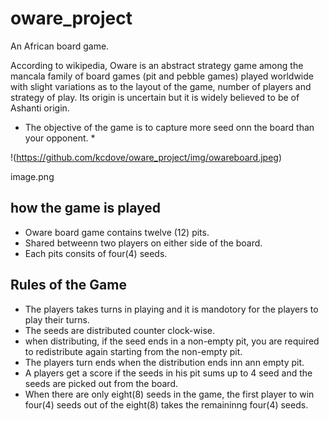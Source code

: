 # oware_project
An African board game.

According to wikipedia, Oware is an abstract strategy game among the mancala family of board games (pit and pebble games) played worldwide with slight variations as to the layout of the game, number of players and strategy of play. Its origin is uncertain but it is widely believed to be of Ashanti origin.

* The objective of the game is to capture more seed onn the board than your opponent. *

!(https://github.com/kcdove/oware_project/img/owareboard.jpeg)

image.png

## how the game is played
- Oware board game contains twelve (12) pits. 
- Shared betweenn two players on either side of the board. 
- Each pits consits of four(4) seeds.

## Rules of the Game
- The players takes turns in playing and it is mandotory for the players to play their turns.
- The seeds are distributed counter clock-wise.
- when distributing, if the seed ends in a non-empty pit, you are required to redistribute again starting from the non-empty pit.
- The players turn ends when the distribution ends inn ann empty pit.
- A players get a score if the seeds in his pit sums up to 4 seed and the seeds are picked out from the board.
- When there are only eight(8) seeds in the game, the first player to win four(4) seeds out of the eight(8) takes the remaininng four(4) seeds.
